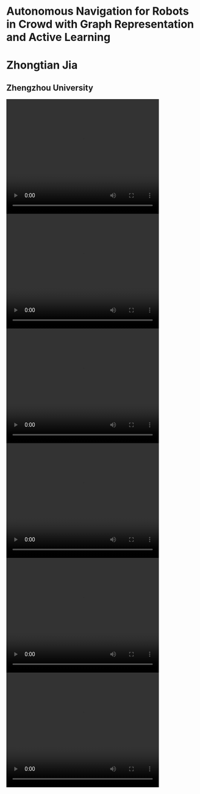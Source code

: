 # Autonomous Navigation for Robots in Crowd with Graph Representation and  Active Learning
# Zhongtian Jia
## Zhengzhou University

<video src="/video/1-避免打扰.mp4" autoplay="true" controls="controls" width="400" height="300">
</video>
<video src="/video/1-打扰.mp4" autoplay="true" controls="controls" width="400" height="300">
</video>


<video src="/video/2-不打扰.mp4" autoplay="true" controls="controls" width="400" height="300">
</video>
<video src="/video/2-打扰.mp4" autoplay="true" controls="controls" width="400" height="300">
</video>

<video src="/video/4-不打扰.mp4" autoplay="true" controls="controls" width="400" height="300">
</video>
<video src="/video/4-打扰.mp4" autoplay="true" controls="controls" width="400" height="300">
</video>
